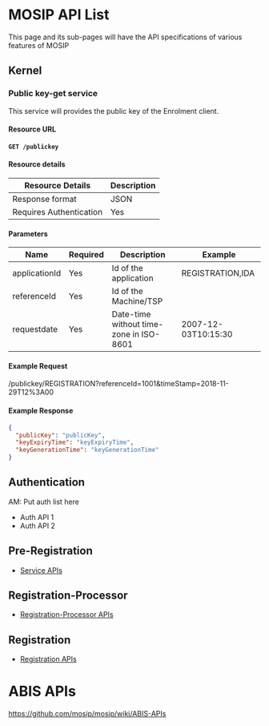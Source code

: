 # MOSIP API List
This page and its sub-pages will have the API specifications of various features of MOSIP

## Kernel
### Public key-get service

This service will provides the public key of the Enrolment client. 

#### Resource URL
#### `GET /publickey`

#### Resource details

Resource Details | Description
------------ | -------------
Response format | JSON
Requires Authentication | Yes

#### Parameters
Name | Required | Description |  Example
-----|----------|-------------|--------
applicationId |Yes|Id of the application| REGISTRATION,IDA
referenceId|Yes|Id of the Machine/TSP|
requestdate|Yes|Date-time without time-zone in ISO-8601| 2007-12-03T10:15:30

#### Example Request
/publickey/REGISTRATION?referenceId=1001&timeStamp=2018-11-29T12%3A00

#### Example Response
```JSON
{
  "publicKey": "publicKey",
  "keyExpiryTime": "keyExpiryTime",
  "keyGenerationTime": "keyGenerationTime"
}
```

## Authentication
AM: Put auth list here
* Auth API 1
* Auth API 2

## Pre-Registration
* [Service APIs](https://github.com/mosip/mosip/wiki/Pre-Registration-APIs)

## Registration-Processor
* [Registration-Processor APIs](https://github.com/mosip/mosip/wiki/Registration-Processor-APIs) 

## Registration
* [Registration APIs](https://github.com/mosip/mosip/wiki/Registration-APIs) 

# ABIS APIs

https://github.com/mosip/mosip/wiki/ABIS-APIs
